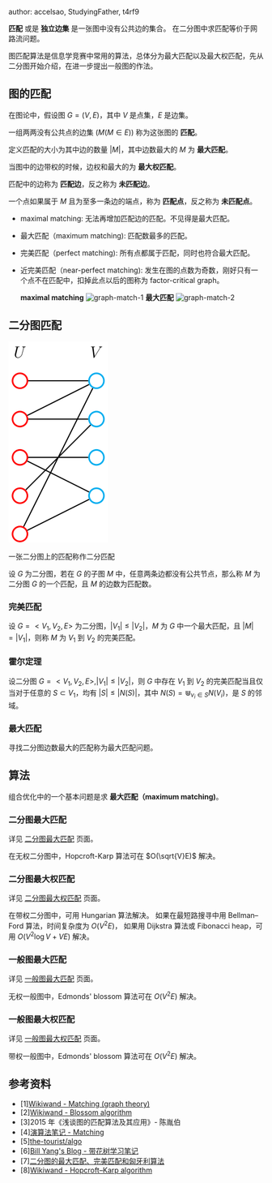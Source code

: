 author: accelsao, StudyingFather, t4rf9

**匹配** 或是 **独立边集** 是一张图中没有公共边的集合。
在二分图中求匹配等价于网路流问题。

图匹配算法是信息学竞赛中常用的算法，总体分为最大匹配以及最大权匹配，先从二分图开始介绍，在进一步提出一般图的作法。

## 图的匹配

在图论中，假设图 $G=(V,E)$，其中 $V$ 是点集，$E$ 是边集。

一组两两没有公共点的边集 $(M(M\in E))$ 称为这张图的 **匹配**。

定义匹配的大小为其中边的数量 $|M|$，其中边数最大的 $M$ 为 **最大匹配**。

当图中的边带权的时候，边权和最大的为 **最大权匹配**。

匹配中的边称为 **匹配边**，反之称为 **未匹配边**。

一个点如果属于 $M$ 且为至多一条边的端点，称为 **匹配点**，反之称为 **未匹配点**。

-   maximal matching: 无法再增加匹配边的匹配。不见得是最大匹配。
-   最大匹配（maximum matching): 匹配数最多的匹配。
-   完美匹配（perfect matching): 所有点都属于匹配，同时也符合最大匹配。
-   近完美匹配（near-perfect matching): 发生在图的点数为奇数，刚好只有一个点不在匹配中，扣掉此点以后的图称为 factor-critical graph。

    **maximal matching** ![graph-match-1](./images/graph-match-1.png) **最大匹配** ![graph-match-2](./images/graph-match-2.png)

## 二分图匹配

![](../images/bi-graph.svg)

一张二分图上的匹配称作二分匹配

设 $G$ 为二分图，若在 $G$ 的子图 $M$ 中，任意两条边都没有公共节点，那么称 $M$ 为二分图 $G$ 的一个匹配，且 $M$ 的边数为匹配数。

### 完美匹配

设 $G=<V_1, V_2, E>$ 为二分图，$|V_1| \leq |V_2|$，$M$ 为 $G$ 中一个最大匹配，且 $|M|=|V_1|$，则称 $M$ 为 $V_1$ 到 $V_2$ 的完美匹配。

### 霍尔定理

设二分图 $G=<V_1, V_2, E>, |V_1| \leq |V_2|$，则 $G$ 中存在 $V_1$ 到 $V_2$ 的完美匹配当且仅当对于任意的 $S \subset V_1$，均有 $|S|\leq|N(S)|$，其中 $N(S)=\Cup_{v_i \in S}{N(V_i)}$，是 $S$ 的邻域。

### 最大匹配

寻找二分图边数最大的匹配称为最大匹配问题。

## 算法

组合优化中的一个基本问题是求 **最大匹配（maximum matching)**。

### 二分图最大匹配

详见 [二分图最大匹配](./bigraph-match.md) 页面。

在无权二分图中，Hopcroft-Karp 算法可在 $O(\sqrt{V}E)$ 解决。

### 二分图最大权匹配

详见 [二分图最大权匹配](./bigraph-weight-match.md) 页面。

在带权二分图中，可用 Hungarian 算法解决。
如果在最短路搜寻中用 Bellman–Ford 算法，时间复杂度为 $O(V^2E)$，
如果用  Dijkstra 算法或 Fibonacci heap，可用 $O(V^{2}\log {V}+VE)$ 解决。

### 一般图最大匹配

详见 [一般图最大匹配](./general-match.md) 页面。

无权一般图中，Edmonds' blossom 算法可在 $O(V^2E)$ 解决。

### 一般图最大权匹配

详见 [一般图最大权匹配](./general-weight-match.md) 页面。

带权一般图中，Edmonds' blossom 算法可在 $O(V^2E)$ 解决。

## 参考资料

-   \[1][Wikiwand - Matching (graph theory)](https://www.wikiwand.com/en/Matching_\(graph_theory\))
-   \[2][Wikiwand - Blossom algorithm](https://www.wikiwand.com/en/Blossom_algorithm)
-   \[3]2015 年《浅谈图的匹配算法及其应用》- 陈胤伯
-   \[4][演算法笔记 - Matching](http://web.ntnu.edu.tw/~algo/Matching.html)
-   \[5][the-tourist/algo](https://github.com/the-tourist/algo)
-   \[6][Bill Yang's Blog - 带花树学习笔记](https://blog.bill.moe/blossom-algorithm-notes/)
-   \[7][二分图的最大匹配、完美匹配和匈牙利算法](https://www.renfei.org/blog/bipartite-matching.html)
-   \[8][Wikiwand - Hopcroft–Karp algorithm](https://www.wikiwand.com/en/Hopcroft%E2%80%93Karp_algorithm)
